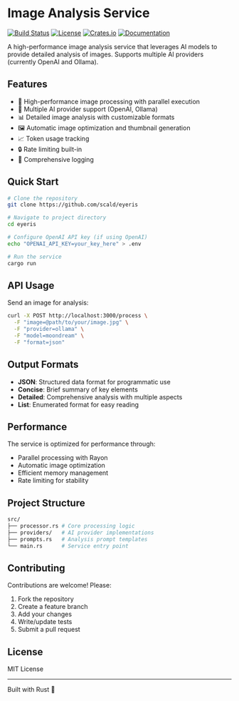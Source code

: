 # Image Analysis Service

[![Build Status](https://github.com/yourusername/project-name/workflows/CI/badge.svg)](https://github.com/yourusername/project-name/actions)
[![License](https://img.shields.io/badge/license-MIT-blue.svg)](LICENSE)
[![Crates.io](https://img.shields.io/crates/v/eyeris.svg)](https://crates.io/crates/eyeris)
[![Documentation](https://docs.rs/eyeris/badge.svg)](https://docs.rs/eyeris)

A high-performance image analysis service that leverages AI models to provide detailed analysis of images. Supports multiple AI providers (currently OpenAI and Ollama).

## Features

- 🚀 High-performance image processing with parallel execution
- 🤖 Multiple AI provider support (OpenAI, Ollama)
- 📊 Detailed image analysis with customizable formats
- 🖼️ Automatic image optimization and thumbnail generation
- 📈 Token usage tracking
- 🔒 Rate limiting built-in
- 📝 Comprehensive logging

## Quick Start

```bash
# Clone the repository
git clone https://github.com/scald/eyeris

# Navigate to project directory
cd eyeris

# Configure OpenAI API key (if using OpenAI)
echo "OPENAI_API_KEY=your_key_here" > .env

# Run the service
cargo run
```

## API Usage

Send an image for analysis:

```bash
curl -X POST http://localhost:3000/process \
  -F "image=@path/to/your/image.jpg" \
  -F "provider=ollama" \
  -F "model=moondream" \
  -F "format=json"
```

## Output Formats

- **JSON**: Structured data format for programmatic use
- **Concise**: Brief summary of key elements
- **Detailed**: Comprehensive analysis with multiple aspects
- **List**: Enumerated format for easy reading

## Performance

The service is optimized for performance through:

- Parallel processing with Rayon
- Automatic image optimization
- Efficient memory management
- Rate limiting for stability

## Project Structure

```bash
src/
├── processor.rs # Core processing logic
├── providers/   # AI provider implementations
├── prompts.rs   # Analysis prompt templates
└── main.rs      # Service entry point
```

## Contributing

Contributions are welcome! Please:

1. Fork the repository
2. Create a feature branch
3. Add your changes
4. Write/update tests
5. Submit a pull request

## License

MIT License

---

Built with Rust 🦀
